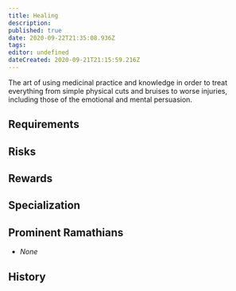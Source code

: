 ```yaml
---
title: Healing
description: 
published: true
date: 2020-09-22T21:35:08.936Z
tags: 
editor: undefined
dateCreated: 2020-09-21T21:15:59.216Z
---
```


The art of using medicinal practice and knowledge in order to treat everything from simple physical cuts and bruises to worse injuries, including those of the emotional and mental persuasion.

## Requirements

## Risks

## Rewards

## Specialization

## Prominent Ramathians

- *None*

## History

